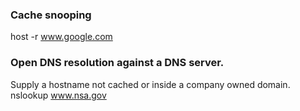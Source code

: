 ### Cache snooping
host -r www.google.com <nameserverIP>

### Open DNS resolution against a DNS server.
Supply a hostname not cached or inside a company owned domain.
nslookup www.nsa.gov <nameserverIP>
